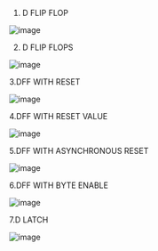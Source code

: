 1. D FLIP FLOP

![image](https://github.com/user-attachments/assets/5be3d952-1a98-402e-a500-59e3c98eb123)


2. D FLIP FLOPS

![image](https://github.com/user-attachments/assets/c429ef8c-b3b0-412a-a80c-6f7add68676c)



3.DFF WITH RESET

![image](https://github.com/user-attachments/assets/a518a74c-6815-43cc-888e-ddd94c7ce8a0)


4.DFF WITH RESET VALUE


![image](https://github.com/user-attachments/assets/2accd5f7-ce2e-481f-b9cb-552d3290f4aa)


5.DFF WITH ASYNCHRONOUS RESET


![image](https://github.com/user-attachments/assets/023a3504-8580-4d33-b02b-6290f650459c)


6.DFF WITH BYTE ENABLE


![image](https://github.com/user-attachments/assets/789c5b50-eb68-4773-b2d2-66ac5a0f4318)


7.D LATCH


![image](https://github.com/user-attachments/assets/fa42961e-01d9-4fd8-b542-6dfd8ada67c2)

